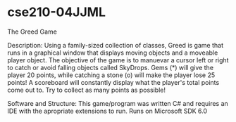 # cse210-04JJML
The Greed Game

Description:
Using a family-sized collection of classes, Greed is game that runs in a graphical window that displays moving
objects and a moveable player object. The objective of the game is to manuevar a cursor left or right to catch or
avoid falling objects called SkyDrops. Gems (*) will give the player 20 points, while catching a stone (o) will
make the player lose 25 points! A scoreboard will constantly display what the player's total points come out to.
Try to collect as many points as possible!


Software and Structure:
This game/program was written C# and requires an IDE with the apropriate extensions to run. Runs on Microsoft SDK 6.0
